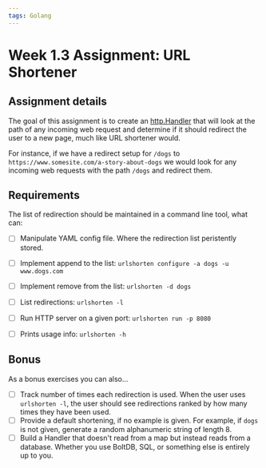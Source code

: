 ```yaml
---
tags: Golang
---
```

# Week 1.3 Assignment: URL Shortener

## Assignment details

The goal of this assignment is to create an [http.Handler](https://golang.org/pkg/net/http/#Handler) that will look at the path of any incoming web request and determine if it should redirect the user to a new page, much like URL shortener would.

For instance, if we have a redirect setup for `/dogs` to `https://www.somesite.com/a-story-about-dogs` we would look for any incoming web requests with the path `/dogs` and redirect them.


## Requirements

The list of redirection should be maintained in a command line tool, what can:
- [ ] Manipulate YAML config file. Where the redirection list peristently stored.
- [ ] Implement append to the list: `urlshorten configure -a dogs -u www.dogs.com` 
- [ ] Implement remove from the list: `urlshorten -d dogs`
- [ ] List redirections: `urlshorten -l`
- [ ] Run HTTP server on a given port: `urlshorten run -p 8080`
- [ ] Prints usage info: `urlshorten -h`


## Bonus

As a bonus exercises you can also...

- [ ] Track number of times each redirection is used. When the user uses `urlshorten -l`, the user should see redirections ranked by how many times they have been used.
- [ ] Provide a default shortening, if no example is given. For example, if `dogs` is not given, generate a random alphanumeric string of length 8.
- [ ] Build a Handler that doesn't read from a map but instead reads from a database. Whether you use BoltDB, SQL, or something else is entirely up to you.